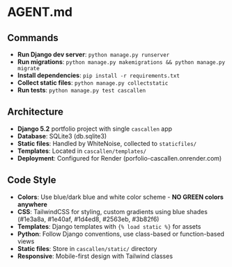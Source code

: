 # AGENT.md

## Commands
- **Run Django dev server**: `python manage.py runserver`
- **Run migrations**: `python manage.py makemigrations && python manage.py migrate`
- **Install dependencies**: `pip install -r requirements.txt`
- **Collect static files**: `python manage.py collectstatic`
- **Run tests**: `python manage.py test cascallen`

## Architecture
- **Django 5.2** portfolio project with single `cascallen` app
- **Database**: SQLite3 (db.sqlite3)
- **Static files**: Handled by WhiteNoise, collected to `staticfiles/`
- **Templates**: Located in `cascallen/templates/`
- **Deployment**: Configured for Render (porfolio-cascallen.onrender.com)

## Code Style
- **Colors**: Use blue/dark blue and white color scheme - **NO GREEN colors anywhere**
- **CSS**: TailwindCSS for styling, custom gradients using blue shades (#1e3a8a, #1e40af, #1d4ed8, #2563eb, #3b82f6)
- **Templates**: Django templates with `{% load static %}` for assets
- **Python**: Follow Django conventions, use class-based or function-based views
- **Static files**: Store in `cascallen/static/` directory
- **Responsive**: Mobile-first design with Tailwind classes
